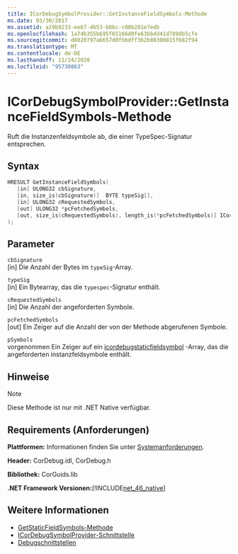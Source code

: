 ```yaml
---
title: ICorDebugSymbolProvider::GetInstanceFieldSymbols-Methode
ms.date: 03/30/2017
ms.assetid: a29b9233-ee67-4b53-b8bc-c00b281e7edb
ms.openlocfilehash: 1a74b355b695f65166d0fe63bbdd41d789db5cfe
ms.sourcegitcommit: d8020797a6657d0fbbdff362b80300815f682f94
ms.translationtype: MT
ms.contentlocale: de-DE
ms.lasthandoff: 11/24/2020
ms.locfileid: "95730863"
---
```

# <a name="icordebugsymbolprovidergetinstancefieldsymbols-method"></a>ICorDebugSymbolProvider::GetInstanceFieldSymbols-Methode

Ruft die Instanzenfeldsymbole ab, die einer TypeSpec-Signatur entsprechen.  
  
## <a name="syntax"></a>Syntax  
  
```cpp  
HRESULT GetInstanceFieldSymbols(  
   [in] ULONG32 cbSignature,  
   [in, size_is(cbSignature)]  BYTE typeSig[],  
   [in] ULONG32 cRequestedSymbols,  
   [out] ULONG32 *pcFetchedSymbols,  
   [out, size_is(cRequestedSymbols), length_is(*pcFetchedSymbols)] ICorDebugInstanceFieldSymbol *pSymbols[]  
);  
```  
  
## <a name="parameters"></a>Parameter  

 `cbSignature`  
 [in] Die Anzahl der Bytes im `typeSig`-Array.  
  
 `typeSig`  
 [in] Ein Bytearray, das die `typespec`-Signatur enthält.  
  
 `cRequestedSymbols`  
 [in] Die Anzahl der angeforderten Symbole.  
  
 `pcFetchedSymbols`  
 [out] Ein Zeiger auf die Anzahl der von der Methode abgerufenen Symbole.  
  
 `pSymbols`  
 vorgenommen Ein Zeiger auf ein [icordebugstaticfieldsymbol](icordebugstaticfieldsymbol-interface.md) -Array, das die angeforderten instanzfeldsymbole enthält.  
  
## <a name="remarks"></a>Hinweise  
  
> [!NOTE]
> Diese Methode ist nur mit .NET Native verfügbar.  
  
## <a name="requirements"></a>Requirements (Anforderungen)  

 **Plattformen:** Informationen finden Sie unter [Systemanforderungen](../../get-started/system-requirements.md).  
  
 **Header:** CorDebug.idl, CorDebug.h  
  
 **Bibliothek:** CorGuids.lib  
  
 **.NET Framework Versionen:**[!INCLUDE[net_46_native](../../../../includes/net-46-native-md.md)]  
  
## <a name="see-also"></a>Weitere Informationen

- [GetStaticFieldSymbols-Methode](icordebugsymbolprovider-getstaticfieldsymbols-method.md)
- [ICorDebugSymbolProvider-Schnittstelle](icordebugsymbolprovider-interface.md)
- [Debugschnittstellen](debugging-interfaces.md)
